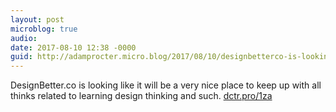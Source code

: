 ```yaml
---
layout: post
microblog: true
audio: 
date: 2017-08-10 12:38 -0000
guid: http://adamprocter.micro.blog/2017/08/10/designbetterco-is-looking.html
---
```

DesignBetter.co is looking like it will be a very nice place to keep up with all thinks related to learning design thinking and such. [dctr.pro/1za](http://dctr.pro/1za) 
